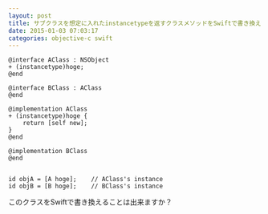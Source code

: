 ```yaml
---
layout: post
title: サブクラスを想定に入れたinstancetypeを返すクラスメソッドをSwiftで書き換える方法は？
date: 2015-01-03 07:03:17
categories: objective-c swift
---
```

<pre><code>@interface AClass : NSObject
+ (instancetype)hoge;
@end

@interface BClass : AClass
@end

@implementation AClass
+ (instancetype)hoge {
    return [self new];
}
@end

@implementation BClass
@end


id objA = [A hoge];    // AClass's instance
id objB = [B hoge];    // BClass's instance
</code></pre>

<p>このクラスをSwiftで書き換えることは出来ますか？</p>
